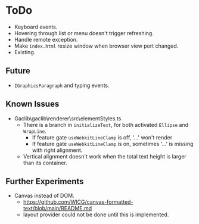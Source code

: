 # ToDo

- Keyboard events.
- Hovering through list or menu doesn't trigger refreshing.
- Handle remote exception.
- Make `index.html` resize window when browser view port changed.
- Existing.

## Future

- `IGraphicsParagraph` and typing events.

## Known Issues

- Gaclib\gaclib\renderer\src\elementStyles.ts
  - There is a branch in `initializeText`, for both activated `Ellipse` and `WrapLine`.
    - If feature gate `useWebkitLineClamp` is off, '...' won't render
    - If feature gate `useWebkitLineClamp` is on, sometimes '...' is missing with right alignment.
  - Vertical alignment doesn't work when the total text height is larger than its container.

## Further Experiments

- Canvas instead of DOM.
  - https://github.com/WICG/canvas-formatted-text/blob/main/README.md
  - layout provider could not be done until this is implemented.
